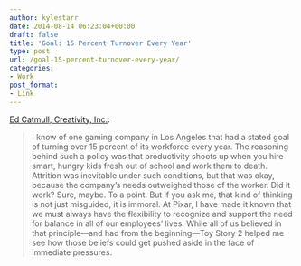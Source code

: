 ```yaml
---
author: kylestarr
date: 2014-08-14 06:23:04+00:00
draft: false
title: 'Goal: 15 Percent Turnover Every Year'
type: post
url: /goal-15-percent-turnover-every-year/
categories:
- Work
post_format:
- Link
---
```


[Ed Catmull, Creativity, Inc.](https://itunes.apple.com/WebObjects/MZStore.woa/wa/viewBook?id=733503589):


<blockquote>I know of one gaming company in Los Angeles that had a stated goal of turning over 15 percent of its workforce every year. The reasoning behind such a policy was that productivity shoots up when you hire smart, hungry kids fresh out of school and work them to death. Attrition was inevitable under such conditions, but that was okay, because the company’s needs outweighed those of the worker. Did it work? Sure, maybe. To a point. But if you ask me, that kind of thinking is not just misguided, it is immoral. At Pixar, I have made it known that we must always have the flexibility to recognize and support the need for balance in all of our employees’ lives. While all of us believed in that principle—and had from the beginning—Toy Story 2 helped me see how those beliefs could get pushed aside in the face of immediate pressures.</blockquote>
